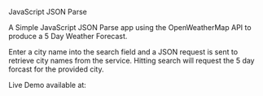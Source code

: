 JavaScript JSON Parse

A Simple JavaScript JSON Parse app using the OpenWeatherMap API to produce a 5 Day Weather Forecast.

Enter a city name into the search field and a JSON request is sent to retrieve city names from the service.
Hitting search will request the 5 day forcast for the provided city.

Live Demo available at: <pending>